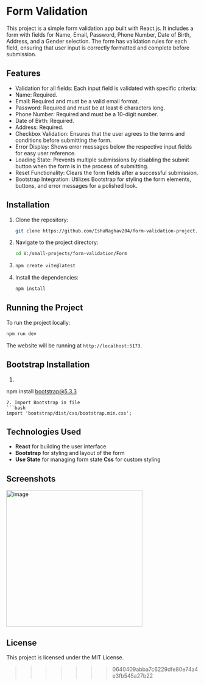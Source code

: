 
# Form Validation
This project is a simple form validation app built with React.js. It includes a form with fields for Name, Email, Password, Phone Number, Date of Birth, Address, and a Gender selection. The form has validation rules for each field, ensuring that user input is correctly formatted and complete before submission.
## Features

- Validation for all fields: Each input field is validated with specific criteria:
- Name: Required.
- Email: Required and must be a valid email format.
- Password: Required and must be at least 6 characters long.
- Phone Number: Required and must be a 10-digit number.
- Date of Birth: Required.
- Address: Required.
- Checkbox Validation: Ensures that the user agrees to the terms and conditions before submitting the form.
- Error Display: Shows error messages below the respective input fields for easy user reference.
- Loading State: Prevents multiple submissions by disabling the submit button when the form is in the process of submitting.
- Reset Functionality: Clears the form fields after a successful submission.
- Bootstrap Integration: Utilizes Bootstrap for styling the form elements, buttons, and error messages for a polished look.

## Installation

1. Clone the repository:

   ```bash
   git clone https://github.com/IshaRaghav204/form-validation-project.git
   ```

2. Navigate to the project directory:

   ```bash
   cd V:/small-projects/form-validation/Form
   ```
   
3. ```bash
   npm create vite@latest
   ```
   
4. Install the dependencies:

   ```bash
   npm install
   ```

## Running the Project

To run the project locally:

```bash
npm run dev
```

The website will be running at `http://localhost:5173`.

## Bootstrap Installation
1.  ```bash
   npm install bootstrap@5.3.3
   ```
2. Import Bootstrap in file
```bash
   import 'bootstrap/dist/css/bootstrap.min.css';
   ```

## Technologies Used

- **React** for building the user interface
- **Bootstrap** for styling and layout of the form
- **Use State** for managing form state
  **Css** for custom styling

## Screenshots
<img width="357" alt="image" src="https://github.com/user-attachments/assets/0d7a7079-cfdc-41a0-97dd-a5a1cfb88253">

## License

This project is licensed under the MIT License.
>>>>>>> 0640409abba7c6229dfe80e74a4e3fb545a27b22
